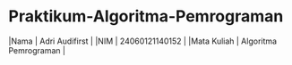 # Praktikum-Algoritma-Pemrograman
|Nama          |  Adri Audifirst         |
|NIM           |  24060121140152         |
|Mata Kuliah   |  Algoritma Pemrograman  |
